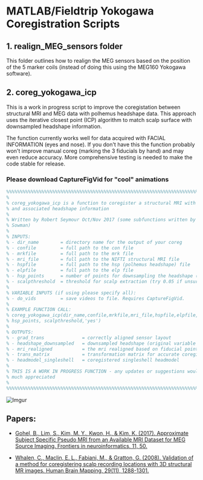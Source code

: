 # MATLAB/Fieldtrip Yokogawa Coregistration Scripts

## 1. realign_MEG_sensors folder

This folder outlines how to realign the MEG sensors based on the position of the 5 marker coils (instead of doing this using the MEG160 Yokogawa software).

## 2. coreg_yokogawa_icp

This is a work in progress script to improve the coregistation between structural MRI and MEG data with polhemus headshape data. This approach uses the iterative closest point (ICP) algorithm to match scalp surface with downsampled headshape information.

The function currently works well for data acquired with FACIAL INFORMATION (eyes and nose). If you don't have this the function probably won't improve manual coreg (marking the 3 fiducials by hand) and may even reduce accuracy. More comprehensive testing is needed to make the code stable for release.

### Please download CaptureFigVid for "cool" animations

```matlab
%%%%%%%%%%%%%%%%%%%%%%%%%%%%%%%%%%%%%%%%%%%%%%%%%%%%%%%%%%%%%%%%%%%%%%%%%%%%%%%%%%%
%
% coreg_yokogawa_icp is a function to coregister a structural MRI with MEG data 
% and associated headshape information
%
% Written by Robert Seymour Oct/Nov 2017 (some subfunctions written by Paul
% Sowman)
%
% INPUTS:
% - dir_name        = directory name for the output of your coreg
% - confile         = full path to the con file
% - mrkfile         = full path to the mrk file
% - mri_file        = full path to the NIFTI structural MRI file
% - hspfile         = full path to the hsp (polhemus headshape) file
% - elpfile         = full path to the elp file
% - hsp_points      = number of points for downsampling the headshape (try 100-200)
% - scalpthreshold  = threshold for scalp extraction (try 0.05 if unsure)
%
% VARIABLE INPUTS (if using please specify all):
% - do_vids         = save videos to file. Requires CaptureFigVid.
%
% EXAMPLE FUNCTION CALL:
% coreg_yokogawa_icp(dir_name,confile,mrkfile,mri_file,hspfile,elpfile,...
% hsp_points, scalpthreshold,'yes')
%
% OUTPUTS:
% - grad_trans              = correctly aligned sensor layout 
% - headshape_downsampled   = downsampled headshape (original variable name I know) 
% - mri_realigned           = the mri realigned based on fiducial points
% - trans_matrix            = transformation matrix for accurate coregistration
% - headmodel_singleshell   = coregistered singleshell headmodel
% 
% THIS IS A WORK IN PROGRESS FUNCTION - any updates or suggestions would be
% much appreciated
%
%%%%%%%%%%%%%%%%%%%%%%%%%%%%%%%%%%%%%%%%%%%%%%%%%%%%%%%%%%%%%%%%%%%%%%%%%%%%%%%%%%%
```

![Imgur](https://i.imgur.com/UDnlAqA.png)

## Papers:

- [Gohel, B., Lim, S., Kim, M. Y., Kwon, H., & Kim, K. (2017). Approximate Subject Specific Pseudo MRI from an Available MRI Dataset for MEG Source Imaging. Frontiers in neuroinformatics, 11, 50.](https://www.frontiersin.org/articles/10.3389/fninf.2017.00050/full)
 
- [Whalen, C., Maclin, E. L., Fabiani, M., & Gratton, G. (2008). Validation of a method for coregistering scalp recording locations with 3D structural MR images. Human Brain Mapping, 29(11), 1288-1301.](http://onlinelibrary.wiley.com/doi/10.1002/hbm.20465/full)



